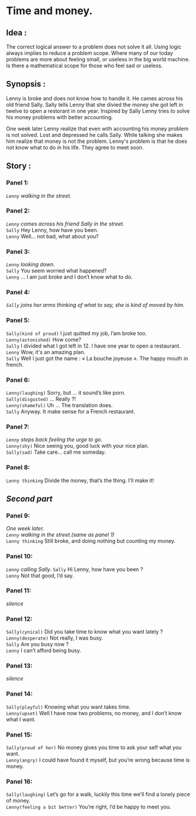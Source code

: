 # Time and money.

## Idea : 

The correct logical answer to a problem does not solve it all. Using logic always implies to reduce a problem scope. 
Where many of our today problems are more about feeling small, or useless in the big world machine. 
Is there a mathematical scope for those who feel sad or useless. 

## Synopsis :

Lenny is broke and does not know how to handle it. 
He cames across his old friend Sally. 
Sally tells Lenny that she divied the money she got left in twelve to open a restorant in one year.
Inspired by Sally Lenny tries to solve his money problems with better accounting.  

One week later Lenny realize that even with accounting his money problem is not solved. 
Lost and depressed he calls Sally. 
While talking she makes him realize that money is not the problem.
Lenny's problem is that he does not know what to do in his life.
They agree to meet soon.

## Story :


### Panel 1:

*`Lenny` walking in the street.*

### Panel 2:

*`Lenny` comes across his friend Sally in the street.*  
`Sally` Hey Lenny, how have you been.  
`Lenny` Well… not bad, what about you?

### Panel 3:

*`Lenny` looking down.*  
`Sally` You seem worried what happened?    
`Lenny` … I am just broke and I don’t know what to do.

### Panel 4:

*`Sally` joins her arms thinking of what to say, she is kind of moved by him.*

### Panel 5:

`Sally(kind of proud)` I just quitted my job, I’am broke too.  
`Lenny(astonished)` How come?  
`Sally` I divided what I got left in 12. I have one year to open a restaurant.  
`Lenny` Wow, it's an amazing plan.  
`Sally` Well I just got the name : « La bouche joyeuse ». The happy mouth in french. 

### Panel 6:
 
`Lenny(laughing)` Sorry, but … it sound’s like porn.  
`Sally(disgusted)` … Really ?!  
`Lenny(shameful)` Uh … The translation does.  
`Sally` Anyway. It make sense for a French restaurant.

### Panel 7:

*`Lenny` steps back feeling the urge to go.*  
`Lenny(shy)` Nice seeing you, good luck with your nice plan.  
`Sally(sad)` Take care… call me someday.

### Panel 8:

`Lenny thinking` Divide the money, that’s the thing. I’ll make it!

*Second part*
-----

### Panel 9:

*One week later.*  
*`Lenny` walking in the street.(same as panel 1)*  
`Lenny thinking` Still broke, and doing nothing but counting my money.

### Panel 10:

*`Lenny` calling Sally.*
`Sally` Hi Lenny, how have you been ?  
`Lenny` Not that good, I’d say.

### Panel 11:

*silence*

### Panel 12:

`Sally(cynical)` Did you take time to know what you want lately ?  
`Lenny(desperate)` Not really, I was busy.  
`Sally` Are you busy now ?  
`Lenny` I can’t afford being busy. 

### Panel 13:

*silence*

### Panel 14:

`Sally(playful)` Knowing what you want takes time.  
`Lenny(upset)` Well I have now two problems, no money, and I don’t know what I want.

### Panel 15:

`Sally(proud of her)` No money gives you time to ask your self what you want.  
`Lenny(angry)` I could have found it myself, but you’re wrong because time is money.

### Panel 16:

`Sally(laughing)` Let’s go for a walk, luckily this time we’ll find a lonely piece of money.  
`Lenny(feeling a bit better)` You’re right, I’d be happy to meet you.


